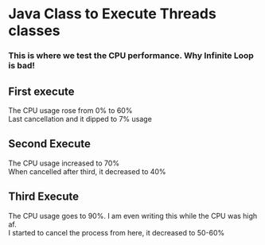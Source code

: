 # Java Class to Execute Threads classes
### This is where we test the CPU performance. Why Infinite Loop is bad!

## First execute
The CPU usage rose from 0% to 60% <br>
Last cancellation and it dipped to 7% usage

## Second Execute
The CPU usage increased to 70% <br>
When cancelled after third, it decreased to 40%

## Third Execute
The CPU usage goes to 90%. I am even writing this while the CPU was high af. <br>
I started to cancel the process from here, it decreased to 50-60%
